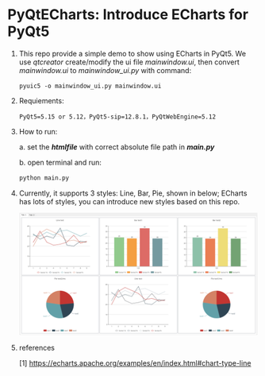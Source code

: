 # PyQtECharts: Introduce ECharts for PyQt5

1. This repo provide a simple demo to show using ECharts in PyQt5. We use *qtcreator* create/modify the ui file *mainwindow.ui*, then convert *mainwindow.ui* to *mainwindow_ui.py* with command:

   ```shell
   pyuic5 -o mainwindow_ui.py mainwindow.ui
   ```

2. Requiements:

   ```shell
   PyQt5=5.15 or 5.12，PyQt5-sip=12.8.1，PyQtWebEngine=5.12
   ```

3. How to run:

   a. set the ***htmlfile*** with correct  absolute file path in ***main.py***

   b. open terminal and run:

   ```python
   python main.py
   ```

4. Currently, it supports 3 styles: Line, Bar, Pie, shown in below; ECharts has lots of styles, you can introduce new styles based on this repo.

   <img src="result.png" alt="result.png" style="zoom:75%;" />

5. references

   [1] https://echarts.apache.org/examples/en/index.html#chart-type-line
